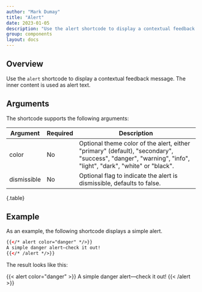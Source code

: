 ```yaml
---
author: "Mark Dumay"
title: "Alert"
date: 2023-01-05
description: "Use the alert shortcode to display a contextual feedback message."
group: components
layout: docs
---
```


## Overview

Use the `alert` shortcode to display a contextual feedback message. The inner content is used as alert text.

## Arguments

The shortcode supports the following arguments:

| Argument    | Required | Description |
|-------------|----------|-------------|
| color       | No  | Optional theme color of the alert, either "primary" (default), "secondary", "success", "danger",  "warning", "info", "light", "dark", "white" or "black". |
| dismissible | No  | Optional flag to indicate the alert is dismissible, defaults to false. |
{.table}

## Example

As an example, the following shortcode displays a simple alert.

```html
{{</* alert color="danger" */>}}
A simple danger alert—check it out!
{{</* /alert */>}}
```

The result looks like this:

{{< alert color="danger" >}}
A simple danger alert—check it out!
{{< /alert >}}
